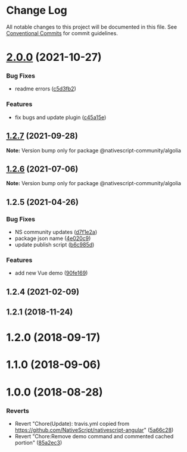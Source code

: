 # Change Log

All notable changes to this project will be documented in this file.
See [Conventional Commits](https://conventionalcommits.org) for commit guidelines.

# [2.0.0](https://github.com/nativescript-community/algolia/compare/v1.2.7...v2.0.0) (2021-10-27)


### Bug Fixes

* readme errors ([c5d3fb2](https://github.com/nativescript-community/algolia/commit/c5d3fb2bba7a59396bce22e3e5da1b21e82323c9))


### Features

* fix bugs and update plugin ([c45a15e](https://github.com/nativescript-community/algolia/commit/c45a15ee5f5f9937506241a1669d3a3c32cbfcf4))





## [1.2.7](https://github.com/nativescript-community/algolia/compare/v1.2.6...v1.2.7) (2021-09-28)

**Note:** Version bump only for package @nativescript-community/algolia





## [1.2.6](https://github.com/nativescript-community/algolia/compare/v1.2.5...v1.2.6) (2021-07-06)

**Note:** Version bump only for package @nativescript-community/algolia





## 1.2.5 (2021-04-26)


### Bug Fixes

* NS community updates ([d7f1e2a](https://github.com/nativescript-community/algolia/commit/d7f1e2acf91e3280176609895c34abe9f8272927))
* package json name ([4e020c9](https://github.com/nativescript-community/algolia/commit/4e020c9867ebd7319f85450932d0b567aa0bae47))
* update publish script ([b6c985d](https://github.com/nativescript-community/algolia/commit/b6c985dd337127bd98be91549ee3de4e533050d8))


### Features

* add new Vue demo ([90fe169](https://github.com/nativescript-community/algolia/commit/90fe169b45adaa97850a09ae6d4dd6dd55540f5b))



## 1.2.4 (2021-02-09)



## 1.2.1 (2018-11-24)



# 1.2.0 (2018-09-17)



# 1.1.0 (2018-09-06)



# 1.0.0 (2018-08-28)


### Reverts

* Revert "Chore(Update): travis.yml copied from https://github.com/NativeScript/nativescript-angular" ([5a66c28](https://github.com/nativescript-community/algolia/commit/5a66c28252a1fdbae0b44a8f37e2b405f0223e71))
* Revert "Chore:Remove demo command and commented cached portion" ([85a2ec3](https://github.com/nativescript-community/algolia/commit/85a2ec3173026392daf3e260194be6aba0550c81))
